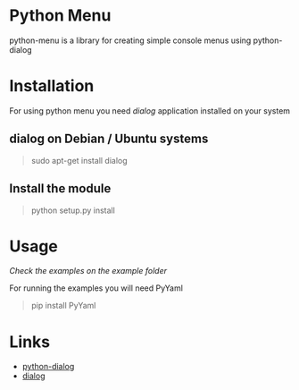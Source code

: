 Python Menu
============

python-menu is a library for creating simple console menus using python-dialog

# Installation

For using python menu you need *dialog* application installed on your system

## dialog on Debian / Ubuntu systems
> sudo apt-get install dialog

## Install the module
> python setup.py install

# Usage

*Check the examples on the example folder*

For running the examples you will need PyYaml
> pip install PyYaml


# Links
* [python-dialog](http://pythondialog.sourceforge.net/doc/)
* [dialog](http://linux.die.net/man/1/dialog)